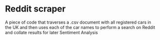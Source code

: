 # Reddit scraper
 A piece of code that traverses a .csv document with all registered cars in the UK and then uses each of the car names to perform a search on Reddit and collate results for later Sentiment Analysis
